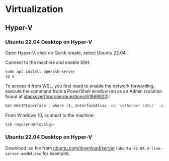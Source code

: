 # Virtualization

## Hyper-V

### Ubuntu 22.04 Desktop on Hyper-V

Open Hyper-V, click on Quick create, select Ubuntu 22.04.

Connect to the machine and enable SSH.

```bash
sudo apt install openssh-server
ip a
```

To access it from WSL, you first need to enable the network forwarding, execute the command from a PowerShell window ran as an Admin (solution found at [stackoverflow.com/questions/61868920](https://stackoverflow.com/questions/61868920/connect-hyper-v-vm-from-wsl-ubuntu)):

```ps1
Get-NetIPInterface | where {$_.InterfaceAlias -eq 'vEthernet (WSL)' -or $_.InterfaceAlias -eq 'vEthernet (Default Switch)'} | Set-NetIPInterface -Forwarding Enabled
```

From Windows 10, connect to the machine:

```bash
ssh <myuser>@<localip>
```

### Ubuntu 22.04 Desktop on Hyper-V

Download iso file from [ubuntu.com/download/server](https://ubuntu.com/download/server) (`ubuntu-22.04.4-live-server-amd64.iso` for example).

